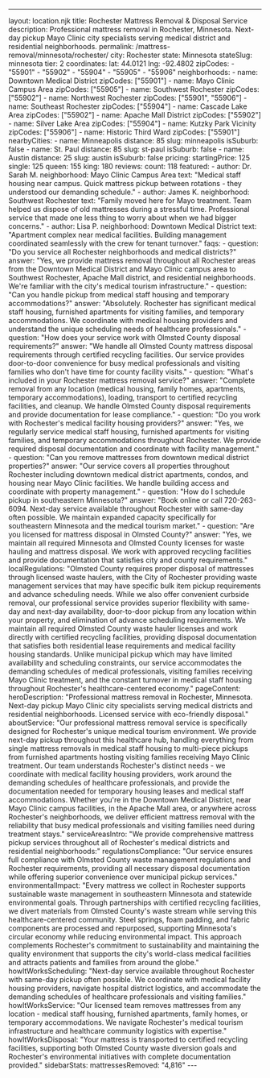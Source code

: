 ---
layout: location.njk
title: Rochester Mattress Removal & Disposal Service
description: Professional mattress removal in Rochester, Minnesota. Next-day pickup Mayo Clinic city specialists serving medical district and residential neighborhoods.
permalink: /mattress-removal/minnesota/rochester/
city: Rochester state: Minnesota stateSlug: minnesota tier: 2 coordinates: lat: 44.0121 lng: -92.4802 zipCodes: - "55901" - "55902" - "55904" - "55905" - "55906" neighborhoods: - name: Downtown Medical District zipCodes: ["55901"] - name: Mayo Clinic Campus Area zipCodes: ["55905"] - name: Southwest Rochester zipCodes: ["55902"] - name: Northwest Rochester zipCodes: ["55901", "55906"] - name: Southeast Rochester zipCodes: ["55904"] - name: Cascade Lake Area zipCodes: ["55902"] - name: Apache Mall District zipCodes: ["55902"] - name: Silver Lake Area zipCodes: ["55904"] - name: Kutzky Park Vicinity zipCodes: ["55906"] - name: Historic Third Ward zipCodes: ["55901"] nearbyCities: - name: Minneapolis distance: 85 slug: minneapolis isSuburb: false - name: St. Paul distance: 85 slug: st-paul isSuburb: false - name: Austin distance: 25 slug: austin isSuburb: false pricing: startingPrice: 125 single: 125 queen: 155 king: 180 reviews: count: 118 featured: - author: Dr. Sarah M. neighborhood: Mayo Clinic Campus Area text: "Medical staff housing near campus. Quick mattress pickup between rotations - they understood our demanding schedule." - author: James K. neighborhood: Southwest Rochester text: "Family moved here for Mayo treatment. Team helped us dispose of old mattresses during a stressful time. Professional service that made one less thing to worry about when we had bigger concerns." - author: Lisa P. neighborhood: Downtown Medical District text: "Apartment complex near medical facilities. Building management coordinated seamlessly with the crew for tenant turnover." faqs: - question: "Do you service all Rochester neighborhoods and medical districts?" answer: "Yes, we provide mattress removal throughout all Rochester areas from the Downtown Medical District and Mayo Clinic campus area to Southwest Rochester, Apache Mall district, and residential neighborhoods. We're familiar with the city's medical tourism infrastructure." - question: "Can you handle pickup from medical staff housing and temporary accommodations?" answer: "Absolutely. Rochester has significant medical staff housing, furnished apartments for visiting families, and temporary accommodations. We coordinate with medical housing providers and understand the unique scheduling needs of healthcare professionals." - question: "How does your service work with Olmsted County disposal requirements?" answer: "We handle all Olmsted County mattress disposal requirements through certified recycling facilities. Our service provides door-to-door convenience for busy medical professionals and visiting families who don't have time for county facility visits." - question: "What's included in your Rochester mattress removal service?" answer: "Complete removal from any location (medical housing, family homes, apartments, temporary accommodations), loading, transport to certified recycling facilities, and cleanup. We handle Olmsted County disposal requirements and provide documentation for lease compliance." - question: "Do you work with Rochester's medical facility housing providers?" answer: "Yes, we regularly service medical staff housing, furnished apartments for visiting families, and temporary accommodations throughout Rochester. We provide required disposal documentation and coordinate with facility management." - question: "Can you remove mattresses from downtown medical district properties?" answer: "Our service covers all properties throughout Rochester including downtown medical district apartments, condos, and housing near Mayo Clinic facilities. We handle building access and coordinate with property management." - question: "How do I schedule pickup in southeastern Minnesota?" answer: "Book online or call 720-263-6094. Next-day service available throughout Rochester with same-day often possible. We maintain expanded capacity specifically for southeastern Minnesota and the medical tourism market." - question: "Are you licensed for mattress disposal in Olmsted County?" answer: "Yes, we maintain all required Minnesota and Olmsted County licenses for waste hauling and mattress disposal. We work with approved recycling facilities and provide documentation that satisfies city and county requirements." localRegulations: "Olmsted County requires proper disposal of mattresses through licensed waste haulers, with the City of Rochester providing waste management services that may have specific bulk item pickup requirements and advance scheduling needs. While we also offer convenient curbside removal, our professional service provides superior flexibility with same-day and next-day availability, door-to-door pickup from any location within your property, and elimination of advance scheduling requirements. We maintain all required Olmsted County waste hauler licenses and work directly with certified recycling facilities, providing disposal documentation that satisfies both residential lease requirements and medical facility housing standards. Unlike municipal pickup which may have limited availability and scheduling constraints, our service accommodates the demanding schedules of medical professionals, visiting families receiving Mayo Clinic treatment, and the constant turnover in medical staff housing throughout Rochester's healthcare-centered economy." pageContent: heroDescription: "Professional mattress removal in Rochester, Minnesota. Next-day pickup Mayo Clinic city specialists serving medical districts and residential neighborhoods. Licensed service with eco-friendly disposal." aboutService: "Our professional mattress removal service is specifically designed for Rochester's unique medical tourism environment. We provide next-day pickup throughout this healthcare hub, handling everything from single mattress removals in medical staff housing to multi-piece pickups from furnished apartments hosting visiting families receiving Mayo Clinic treatment. Our team understands Rochester's distinct needs - we coordinate with medical facility housing providers, work around the demanding schedules of healthcare professionals, and provide the documentation needed for temporary housing leases and medical staff accommodations. Whether you're in the Downtown Medical District, near Mayo Clinic campus facilities, in the Apache Mall area, or anywhere across Rochester's neighborhoods, we deliver efficient mattress removal with the reliability that busy medical professionals and visiting families need during treatment stays." serviceAreasIntro: "We provide comprehensive mattress pickup services throughout all of Rochester's medical districts and residential neighborhoods:" regulationsCompliance: "Our service ensures full compliance with Olmsted County waste management regulations and Rochester requirements, providing all necessary disposal documentation while offering superior convenience over municipal pickup services." environmentalImpact: "Every mattress we collect in Rochester supports sustainable waste management in southeastern Minnesota and statewide environmental goals. Through partnerships with certified recycling facilities, we divert materials from Olmsted County's waste stream while serving this healthcare-centered community. Steel springs, foam padding, and fabric components are processed and repurposed, supporting Minnesota's circular economy while reducing environmental impact. This approach complements Rochester's commitment to sustainability and maintaining the quality environment that supports the city's world-class medical facilities and attracts patients and families from around the globe." howItWorksScheduling: "Next-day service available throughout Rochester with same-day pickup often possible. We coordinate with medical facility housing providers, navigate hospital district logistics, and accommodate the demanding schedules of healthcare professionals and visiting families." howItWorksService: "Our licensed team removes mattresses from any location - medical staff housing, furnished apartments, family homes, or temporary accommodations. We navigate Rochester's medical tourism infrastructure and healthcare community logistics with expertise." howItWorksDisposal: "Your mattress is transported to certified recycling facilities, supporting both Olmsted County waste diversion goals and Rochester's environmental initiatives with complete documentation provided." sidebarStats: mattressesRemoved: "4,816" ---